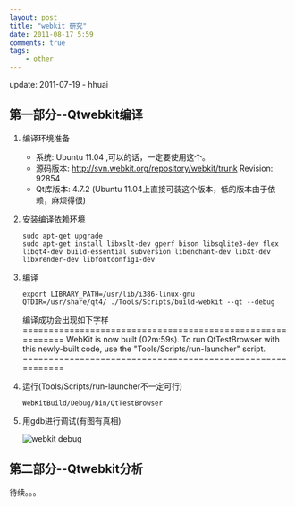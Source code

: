 ```yaml
---
layout: post
title: "webkit 研究"
date: 2011-08-17 5:59
comments: true
tags: 
    - other
---
```


<p class="meta">update: 2011-07-19 - hhuai</p>

## 第一部分--Qtwebkit编译

1. 编译环境准备

   * 系统: Ubuntu 11.04 ,可以的话，一定要使用这个。
   * 源码版本: http://svn.webkit.org/repository/webkit/trunk  Revision: 92854
   * Qt库版本: 4.7.2 (Ubuntu 11.04上直接可装这个版本，低的版本由于依赖，麻烦得很)

2. 安装编译依赖环境

       sudo apt-get upgrade
       sudo apt-get install libxslt-dev gperf bison libsqlite3-dev flex libqt4-dev build-essential subversion libenchant-dev libXt-dev  libxrender-dev libfontconfig1-dev

3. 编译

       export LIBRARY_PATH=/usr/lib/i386-linux-gnu
       QTDIR=/usr/share/qt4/ ./Tools/Scripts/build-webkit --qt --debug 

   编译成功会出现如下字样
       ===========================================================
       WebKit is now built (02m:59s).
       To run QtTestBrowser with this newly-built code, use the
       "Tools/Scripts/run-launcher" script.
       ===========================================================

       

4. 运行(Tools/Scripts/run-launcher不一定可行)

       WebKitBuild/Debug/bin/QtTestBrowser

5. 用gdb进行调试(有图有真相)

   ![webkit debug](http://pic.yupoo.com/hhuai/BiBsYHBc/medium.jpg)

## 第二部分--Qtwebkit分析
   待续。。。
